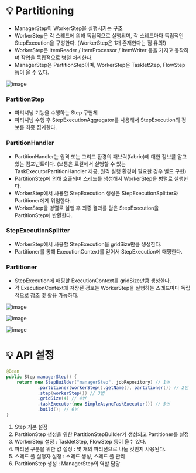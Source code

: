 # 💡 Partitioning

- ManagerStep이 WorkerStep을 실행시키는 구조
- WorkerStep은 각 스레드에 의해 독립적으로 실행되며, 각 스레드마다 독립적인 StepExecution을 구성한다. (WorkerStep은 1개 존재한다는 점 유의!)
- WorkerStep은 ItemReader / ItemProcessor / ItemWriter 등을 가지고 동작하며 작업을 독립적으로 병렬 처리한다.
- ManagerStep은 PartitionStep이며, WorkerStep은 TaskletStep, FlowStep 등이 올 수 있다.

![image](https://github.com/user-attachments/assets/ccaa1632-ebf8-40e5-b981-828a67e188fc)

### PartitionStep

- 파티셔닝 기능을 수행하는 Step 구현체
- 파티셔닝 수행 후 StepExecutionAggregator를 사용해서 StepExecution의 정보를 최종 집계한다.

### PartitionHandler

- PartitionHandler는 원격 또는 그리드 환경의 패브릭(fabric)에 대한 정보를 알고 있는 컴포넌트이다. (보통은 로컬에서 실행할 수 있는 TaskExecutorPartitionHandler 제공, 원격 실행 환경이 필요한 경우 별도 구현)
- PartitionStep에 의해 호출되며 스레드를 생성해서 WorkerStep을 병렬로 실행한다.
- WorkerStep에서 사용할 StepExecution 생성은 StepExecutionSplitter와 Partitioner에게 위임한다.
- WorkerStep을 병렬로 실행 후 최종 결과를 담은 StepExecution을 PartitionStep에 반환한다.

### StepExecutionSplitter

- WorkerStep에서 사용할 StepExecution을 gridSize만큼 생성한다.
- Partitioner를 통해 ExecutionContext를 얻어서 StepExecution에 매핑한다.

### Partitioner

- StepExecution에 매핑할 ExecutionContext를 gridSize만큼 생성한다.
- 각 ExecutionContext에 저장된 정보는 WorkerStep을 실행하는 스레드마다 독립적으로 참조 및 활용 가능하다.

![image](https://github.com/user-attachments/assets/3e68021e-5046-4c4f-9608-6ccc8794a571)

![image](https://github.com/user-attachments/assets/667496d3-e739-4e9e-a1af-0ad00dab4c7b)

![image](https://github.com/user-attachments/assets/9a5ac487-bb4a-4d08-b71b-22c492a2115c)

# 💡 API 설정

```java
@Bean
public Step managerStep() {
    return new StepBuilder("managerStep", jobRepository) // 1번
            .partitioner(workerStep().getName(), partitioner()) // 2번
            .step(workerStep()) // 3번 
            .gridSize(4) // 4번
            .taskExecutor(new SimpleAsyncTaskExecutor()) // 5번
            .build(); // 6번
}
```

1. Step 기본 설정
2. PartitionStep 생성을 위한 PartitionStepBuilder가 생성되고 Partitioner를 설정
3. WorkerStep 설정 : TaskletStep, FlowStep 등이 올수 있다.
4. 파티션 구분을 위한 값 설정 : 몇 개의 파티션으로 나눌 것인지 사용된다.
5. 스레드 풀 실행자 설정 : 스레드 생성, 스레드 풀 관리
6. PartitionStep 생성 : ManagerStep의 역할 담당
